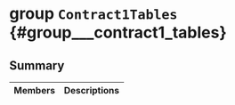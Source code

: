 # group `Contract1Tables` {#group___contract1_tables}

## Summary

 Members                        | Descriptions                                
--------------------------------|---------------------------------------------

